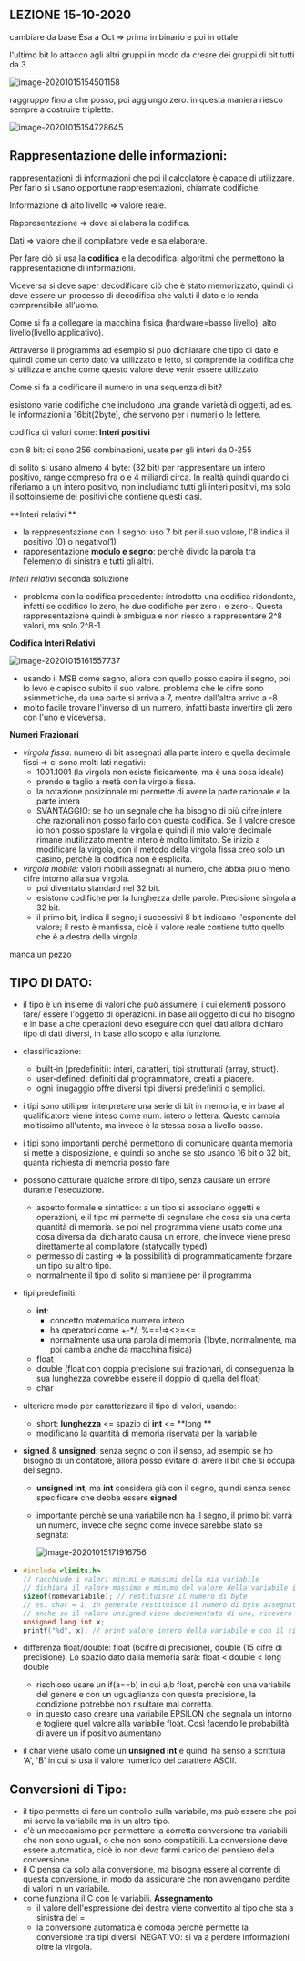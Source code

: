 ## LEZIONE 15-10-2020

cambiare da base Esa a Oct => prima in binario e poi in ottale

l'ultimo bit lo attacco agli altri gruppi in modo da creare dei gruppi di bit tutti da 3. 

![image-20201015154501158](C:\Users\giova\AppData\Roaming\Typora\typora-user-images\image-20201015154501158.png)

raggruppo fino a che posso, poi aggiungo zero. in questa maniera riesco sempre a costruire triplette.

![image-20201015154728645](C:\Users\giova\AppData\Roaming\Typora\typora-user-images\image-20201015154728645.png)



## Rappresentazione delle informazioni:

rappresentazioni di informazioni che poi il calcolatore è capace di utilizzare. Per farlo si usano opportune rappresentazioni, chiamate codifiche.



Informazione di alto livello => valore reale.

Rappresentazione => dove si elabora la codifica.

Dati => valore che il compilatore vede e sa elaborare.



Per fare ciò si usa la **codifica** e la decodifica: algoritmi che permettono la rappresentazione di informazioni.

Viceversa si deve saper decodificare ciò che è stato memorizzato, quindi ci deve essere un processo di decodifica che valuti il dato e lo renda comprensibile all'uomo.

Come si fa a collegare la macchina fisica (hardware=basso livello), alto livello(livello applicativo).

Attraverso il programma ad esempio si può dichiarare che tipo di dato e quindi come un certo dato va utilizzato e letto,  si comprende la codifica che si utilizza e anche come questo valore deve venir essere utilizzato. 

Come si fa a codificare il numero in una sequenza di bit? 

esistono varie codifiche che includono una grande varietà di oggetti, ad es. le informazioni a 16bit(2byte), che servono per i numeri o le lettere.

codifica di valori come: **Interi positivi**

con 8 bit: ci sono 256 combinazioni, usate per gli interi da 0-255

di solito si usano almeno 4 byte: (32 bit) per rappresentare un intero positivo, range compreso fra o e 4 miliardi circa. In realtà quindi quando ci riferiamo a un intero positivo, non includiamo tutti gli interi positivi, ma solo il sottoinsieme dei positivi che contiene questi casi.



**Interi relativi **

- la reppresentazione con il segno: uso 7 bit per il suo valore, l'8 indica il positivo (0) o negativo(1)
- rappresentazione **modulo e segno**: perchè divido la parola tra l'elemento di sinistra e tutti gli altri.

*Interi relativi* seconda soluzione 

- problema con la codifica precedente: introdotto una codifica ridondante, infatti se codifico lo zero, ho due codifiche per zero+ e zero-. Questa rappresentazione quindi è ambigua e non riesco a rappresentare 2^8 valori, ma solo 2^8-1.



**Codifica Interi Relativi** 

<img src="C:\Users\giova\AppData\Roaming\Typora\typora-user-images\image-20201015161557737.png" alt="image-20201015161557737"  />

- usando il MSB come segno, allora con quello posso capire il segno, poi lo levo e capisco subito il suo valore. problema che le cifre sono asimmetriche, da una parte si arriva a 7, mentre dall'altra arrivo a -8
- molto facile trovare l'inverso di un numero, infatti basta invertire gli zero con l'uno e viceversa.



**Numeri Frazionari**

- *virgola fissa*: numero di bit assegnati alla parte intero e quella decimale fissi => ci sono molti lati negativi:
  - 1001.1001 (la virgola non esiste fisicamente, ma è una cosa ideale)
  - prendo e taglio a metà con la virgola fissa. 
  - la notazione posizionale mi permette di avere la parte razionale e la parte intera
  - SVANTAGGIO: se ho un segnale che ha bisogno di più cifre intere che razionali non posso farlo con questa codifica. Se il valore cresce io non posso spostare la virgola e quindi il mio valore decimale rimane inutilizzato mentre intero è molto limitato. Se inizio a modificare la virgola, con il metodo della virgola fissa creo solo un casino, perchè la codifica non è esplicita.
- *virgola mobile:* valori mobili assegnati al numero, che abbia più o meno cifre intorno alla sua virgola.
  - poi diventato standard nel 32 bit.
  - esistono codifiche per la lunghezza delle parole. Precisione singola a 32 bit.
  - il primo bit, indica il segno; i successivi 8 bit indicano l'esponente del valore; il resto è mantissa, cioè il valore reale contiene tutto quello che è a destra della virgola.

 manca un pezzo



## TIPO DI DATO:

- il tipo è un insieme di valori che può assumere, i cui elementi possono fare/ essere l'oggetto di operazioni. in base all'oggetto di cui ho bisogno e in base a che operazioni devo eseguire con quei dati allora dichiaro tipo di dati diversi, in base allo scopo e alla funzione.

- classificazione: 

  - built-in (predefiniti): interi, caratteri, tipi strutturati (array, struct).
  - user-defined: definiti dal programmatore, creati a piacere.
  - ogni linugaggio offre diversi tipi diversi predefiniti o semplici.

- i tipi sono utili per interpretare una serie di bit in memoria, e in base al qualificatore viene inteso come num. intero o lettera. Questo cambia moltissimo all'utente, ma invece è la stessa cosa a livello basso.

- i tipi sono importanti perchè permettono di comunicare quanta memoria si mette a disposizione, e quindi so anche se sto usando 16 bit o 32 bit, quanta richiesta di memoria posso fare 

- possono catturare qualche errore di tipo, senza causare un errore durante l'esecuzione.

  - aspetto formale e sintattico: a un tipo si associano oggetti e operazioni, e il tipo mi permette di segnalare che cosa sia una certa quantità di memoria. se poi nel programma viene usato come una cosa diversa dal dichiarato causa un errore, che invece viene preso direttamente al compilatore (statycally typed)
  - permesso di casting => la possibilità di programmaticamente forzare un tipo su altro tipo.
  - normalmente il tipo di solito si mantiene per il programma

- tipi predefiniti: 

  - **int**:
    - concetto matematico numero intero
    - ha operatori come +-*/, %==!=><>=<=
    - normalmente usa una parola di memoria (1byte, normalmente, ma poi cambia anche da macchina fisica)
  - float
  - double (float con doppia precisione sui frazionari, di conseguenza la sua lunghezza dovrebbe essere il doppio di quella del float)
  - char

- ulteriore modo per caratterizzare il tipo di valori, usando: 

  - short: **lunghezza** <= spazio di **int** <= **long **
  - modificano la quantità di memoria riservata per la variabile

- **signed** & **unsigned**: senza segno o con il senso, ad esempio se ho bisogno di un contatore, allora posso evitare di avere il bit che si occupa del segno. 

  - **unsigned int**, ma **int** considera già con il segno, quindi senza senso specificare che debba essere **signed**

  - importante perchè se una variabile non ha il segno, il primo bit varrà un numero, invece che segno come invece sarebbe stato se segnata:

    ![image-20201015171916756](C:\Users\giova\AppData\Roaming\Typora\typora-user-images\image-20201015171916756.png)

- ```c
  #include <limits.h>
  // racchiude i valori minimi e massimi della mia variabile
  // dichiara il valore massimo e minimo del valore della variabile in una certa architettura
  sizeof(nomevariabile); // restituisce il numero di byte
  // es. char = 1, in generale restituisce il numero di byte assegnati a una variabile passata al costrutto.
  // anche se il valore unsigned viene decrementato di uno, riceverò un valore positivo, nonstante fosse stato inizializzato a zero.
  unsigned long int x;
  printf("%d", x); // print valore intero della variabile e con il rispettivo sengno, anche se dichiarata unsigned. QUesto avviene perchè converte il valore da long a int.
  
  ```

- differenza float/double: float (6cifre di precisione), double (15 cifre di precisione). Lo spazio dato dalla memoria sarà: float < double < long double

  - rischioso usare un if(a==b) in cui a,b float, perchè con una variabile del genere e con un uguaglianza con questa precisione, la condizione potrebbe non risultare mai corretta.
  - in questo caso creare una variabile EPSILON che segnala un intorno e togliere quel valore alla variabile float. Così facendo le probabilità di avere un if positivo aumentano

- il char viene usato come un **unsigned int** e quindi ha senso a scrittura 'A', 'B' in cui si usa il valore numerico del carattere ASCII.



## Conversioni di Tipo:

- il tipo permette di fare un controllo sulla variabile, ma può essere che poi mi serve la variabile ma in un altro tipo.
- c'è un meccanismo per permettere la corretta conversione tra variabili che non sono uguali, o che non sono compatibili. La conversione deve essere automatica, cioè io non devo farmi carico del pensiero della conversione.
- il C pensa da solo alla conversione, ma bisogna essere al corrente di questa conversione, in modo da assicurare che non avvengano perdite di valori in un variabile.
- come funziona il C con le variabili. **Assegnamento**
  - il valore dell'espressione dei destra viene convertito al tipo che sta a sinistra del =
  - la conversione automatica è comoda perchè permette la conversione tra tipi diversi. NEGATIVO: si va a perdere informazioni oltre la virgola.